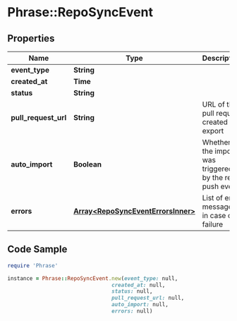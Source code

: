# Phrase::RepoSyncEvent

## Properties

Name | Type | Description | Notes
------------ | ------------- | ------------- | -------------
**event_type** | **String** |  | [optional] 
**created_at** | **Time** |  | [optional] 
**status** | **String** |  | [optional] 
**pull_request_url** | **String** | URL of the pull request created on export | [optional] 
**auto_import** | **Boolean** | Whether the import was triggered by the repo push event | [optional] 
**errors** | [**Array&lt;RepoSyncEventErrorsInner&gt;**](RepoSyncEventErrorsInner.md) | List of error messages, in case of failure | [optional] 

## Code Sample

```ruby
require 'Phrase'

instance = Phrase::RepoSyncEvent.new(event_type: null,
                                 created_at: null,
                                 status: null,
                                 pull_request_url: null,
                                 auto_import: null,
                                 errors: null)
```


